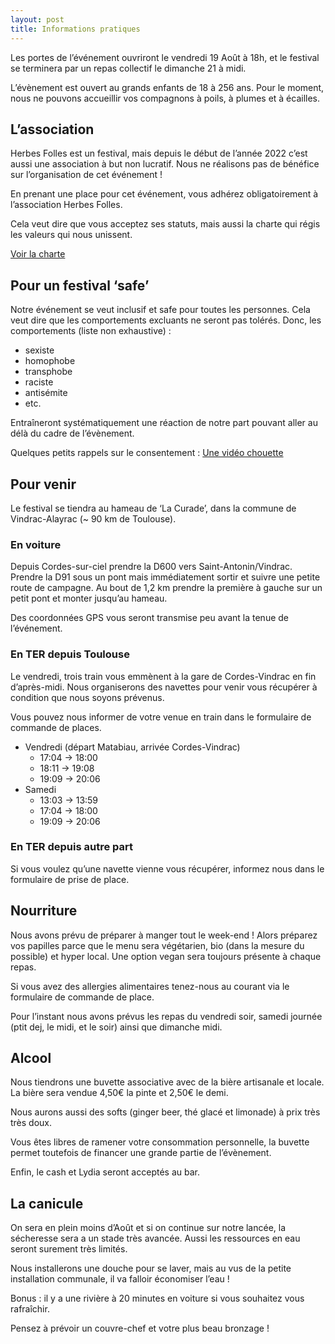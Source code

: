 ```yaml
---
layout: post
title: Informations pratiques
---
```


Les portes de l’événement ouvriront le vendredi 19 Août à 18h, et le festival se terminera par un repas collectif le dimanche 21 à midi.

L’évènement est ouvert au grands enfants de 18 à 256 ans. Pour le moment, nous ne pouvons accueillir vos compagnons à poils, à plumes et à écailles.

## L’association

Herbes Folles est un festival, mais depuis le début de l’année 2022 c’est aussi une association à but non lucratif. Nous ne réalisons pas de bénéfice sur l’organisation de cet événement !

En prenant une place pour cet événement, vous adhérez obligatoirement à l’association Herbes Folles.

Cela veut dire que vous acceptez ses statuts, mais aussi la charte qui régis les valeurs qui nous unissent.

[Voir la charte](charte.html)

## Pour un festival ‘safe’

Notre événement se veut inclusif et safe pour toutes les personnes. Cela veut dire que les comportements excluants ne seront pas tolérés. Donc, les comportements (liste non exhaustive) :

- sexiste
- homophobe
- transphobe
- raciste
- antisémite
- etc.

Entraîneront systématiquement une réaction de notre part pouvant aller au délà du cadre de l’évènement.

Quelques petits rappels sur le consentement : [Une vidéo chouette](https://www.youtube.com/watch?v=yj5NcMew6qc)

## Pour venir

Le festival se tiendra au hameau de ‘La Curade’, dans la commune de Vindrac-Alayrac (~ 90 km de Toulouse).

### En voiture

Depuis Cordes-sur-ciel prendre la D600 vers Saint-Antonin/Vindrac. Prendre la D91 sous un pont mais immédiatement sortir et suivre une petite route de campagne. Au bout de 1,2 km prendre la première à gauche sur un petit pont et monter jusqu’au hameau.

Des coordonnées GPS vous seront transmise peu avant la tenue de l’événement.

### En TER depuis Toulouse

Le vendredi, trois train vous emmènent à la gare de Cordes-Vindrac en fin d’après-midi. Nous organiserons des navettes pour venir vous récupérer à condition que nous soyons prévenus.

Vous pouvez nous informer de votre venue en train dans le formulaire de commande de places.

- Vendredi (départ Matabiau, arrivée Cordes-Vindrac)
    - 17:04 → 18:00
    - 18:11 → 19:08
    - 19:09 → 20:06
- Samedi
    - 13:03 → 13:59
    - 17:04 → 18:00
    - 19:09 → 20:06

### En TER depuis autre part

Si vous voulez qu’une navette vienne vous récupérer, informez nous dans le formulaire de prise de place. 

## Nourriture

Nous avons prévu de préparer à manger tout le week-end ! Alors préparez vos papilles parce que le menu sera végétarien, bio (dans la mesure du possible) et hyper local. Une option vegan sera toujours présente à chaque repas.

Si vous avez des allergies alimentaires tenez-nous au courant via le formulaire de commande de place.

Pour l’instant nous avons prévus les repas du vendredi soir, samedi journée (ptit dej, le midi, et le soir) ainsi que dimanche midi.

## Alcool

Nous tiendrons une buvette associative avec de la bière artisanale et locale. La bière sera vendue 4,50€ la pinte et 2,50€ le demi.

Nous aurons aussi des softs (ginger beer, thé glacé et limonade) à prix très très doux.

Vous êtes libres de ramener votre consommation personnelle, la buvette permet toutefois de financer une grande partie de l’évènement.

Enfin, le cash et Lydia seront acceptés au bar.

## La canicule

On sera en plein moins d’Août et si on continue sur notre lancée, la sécheresse sera a un stade très avancée. Aussi les ressources en eau seront surement très limités.

Nous installerons une douche pour se laver, mais au vus de la petite installation communale, il va falloir économiser l’eau !

Bonus : il y a une rivière à 20 minutes en voiture si vous souhaitez vous rafraîchir.

Pensez à prévoir un couvre-chef et votre plus beau bronzage !

